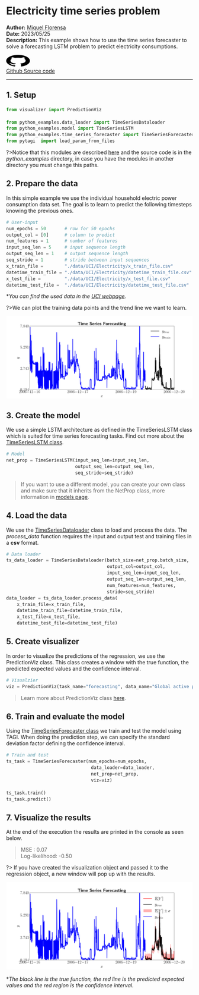 # Electricity time series problem

**Author:** [Miquel Florensa](https://www.linkedin.com/in/miquel-florensa/)  
**Date:** 2023/05/25  
**Description:** This example shows how to use the time series forecaster to solve a forecasting LSTM problem to predict electricity consumptions.  

<a href="https://github.com/miquelflorensa/miquelflorensa.github.io/blob/main/code/electricity_time_series_runner.py" class="github-link">
  <div class="github-icon-container">
    <img src="../../images/GitHub-Mark.png" alt="GitHub" height="32" width="64">
  </div>
  <div class="github-text-container">
    Github Source code
  </div>
</a>

---

## 1. Setup

```python
from visualizer import PredictionViz

from python_examples.data_loader import TimeSeriesDataloader
from python_examples.model import TimeSeriesLSTM
from python_examples.time_series_forecaster import TimeSeriesForecaster
from pytagi  import load_param_from_files
```

?>Notice that this modules are described [here](modules/modules.md) and the source code is in the *python_examples* directory, in case you have the modules in another directory you must change this paths.

## 2. Prepare the data

In this simple example we use the individual household electric power consumption data set. The goal is to learn to predict the following timesteps knowing the previous ones.

```python
# User-input
num_epochs = 50       # row for 50 epochs
output_col = [0]      # column to predict
num_features = 1      # number of features
input_seq_len = 5     # input sequence length
output_seq_len = 1    # output sequence length
seq_stride = 1        # stride between input sequences
x_train_file =        "./data/UCI/Electricity/x_train_file.csv"
datetime_train_file = "./data/UCI/Electricity/datetime_train_file.csv"
x_test_file =         "./data/UCI/Electricity/x_test_file.csv"
datetime_test_file =  "./data/UCI/Electricity/datetime_test_file.csv"
```

**You can find the used data in the [UCI webpage](http://archive.ics.uci.edu/ml/datasets/Individual+household+electric+power+consumption).*

?>We can plot the training data points and the trend line we want to learn.

![Electricity LSTM problem data](../../images/electricity_lstm_data.png)

## 3. Create the model

We use a simple LSTM architecture as defined in the TimeSeriesLSTM class which is suited for time series forecasting tasks. Find out more about the [TimeSeriesLSTM class](modules/models?id=lstm-for-time-series-forecasting).

```python
# Model
net_prop = TimeSeriesLSTM(input_seq_len=input_seq_len,
                          output_seq_len=output_seq_len,
                          seq_stride=seq_stride)
```

> If you want to use a different model, you can create your own class and make sure that it inherits from the NetProp class, more information in [models page](modules/models?id=netprop-class).

## 4. Load the data

We use the [TimeSeriesDataloader](modules/data-loader?id=data-loader) class to load and process the data. The *process_data* function requires the input and output test and training files in a **csv** format.

```python
# Data loader
ts_data_loader = TimeSeriesDataloader(batch_size=net_prop.batch_size,
                                      output_col=output_col,
                                      input_seq_len=input_seq_len,
                                      output_seq_len=output_seq_len,
                                      num_features=num_features,
                                      stride=seq_stride)
data_loader = ts_data_loader.process_data(
    x_train_file=x_train_file,
    datetime_train_file=datetime_train_file,
    x_test_file=x_test_file,
    datetime_test_file=datetime_test_file)
```

## 5. Create visualizer

In order to visualize the predictions of the regression, we use the PredictionViz class. This class creates a window with the true function, the predicted expected values and the confidence interval.

```python
# Visualzier
viz = PredictionViz(task_name="forecasting", data_name="Global active power")
```

> Learn more about PredictionViz class [here](https://github.com/lhnguyen102/cuTAGI/blob/main/visualizer.py).

## 6. Train and evaluate the model

Using the [TimeSeriesForecaster class](modules/time-series-forecaster.md) we train and test the model using TAGI. When doing the prediction step, we can specify the standard deviation factor defining the confidence interval.

```python
# Train and test
ts_task = TimeSeriesForecaster(num_epochs=num_epochs,
                                data_loader=data_loader,
                                net_prop=net_prop,
                                viz=viz)

ts_task.train()
ts_task.predict()
```

## 7. Visualize the results

At the end of the execution the results are printed in the console as seen below.

> MSE           :  0.07  
> Log-likelihood: -0.50

?> If you have created the visualization object and passed it to the regression object, a new window will pop up with the results.

![Electricity LSTM problem data](../../images/electricity_lstm_full.png)

**The black line is the true function, the red line is the predicted expected values and the red region is the confidence interval.*
